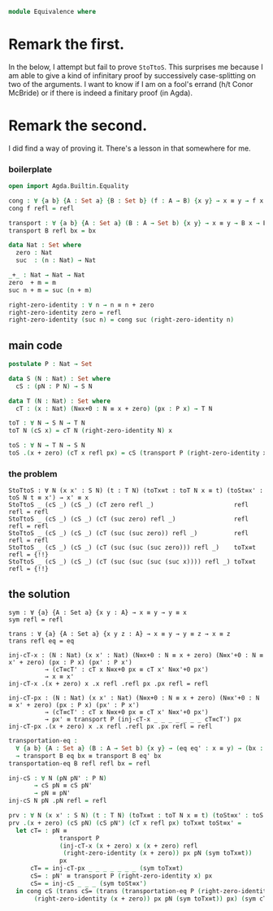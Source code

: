
```agda
module Equivalence where
```

# Remark the first.

In the below, I attempt but fail to prove `StoTtoS`. This surprises me because I am able to give a kind of infinitary proof by successively case-splitting on two of the arguments. I want to know if I am on a fool's errand (h/t Conor McBride) or if there is indeed a finitary proof (in Agda).

# Remark the second.

I did find a way of proving it. There's a lesson in that somewhere for me.

### boilerplate

```agda
open import Agda.Builtin.Equality

cong : ∀ {a b} {A : Set a} {B : Set b} (f : A → B) {x y} → x ≡ y → f x ≡ f y
cong f refl = refl

transport : ∀ {a b} {A : Set a} (B : A → Set b) {x y} → x ≡ y → B x → B y
transport B refl bx = bx

data Nat : Set where
  zero : Nat
  suc  : (n : Nat) → Nat

_+_ : Nat → Nat → Nat
zero  + m = m
suc n + m = suc (n + m)

right-zero-identity : ∀ n → n ≡ n + zero
right-zero-identity zero = refl
right-zero-identity (suc n) = cong suc (right-zero-identity n)
```

## main code

```agda
postulate P : Nat → Set

data S (N : Nat) : Set where
  cS : (pN : P N) → S N

data T (N : Nat) : Set where
  cT : (x : Nat) (N≡x+0 : N ≡ x + zero) (px : P x) → T N

toT : ∀ N → S N → T N
toT N (cS x) = cT N (right-zero-identity N) x

toS : ∀ N → T N → S N
toS .(x + zero) (cT x refl px) = cS (transport P (right-zero-identity x) px)
```

### the problem

```
StoTtoS : ∀ N (x x' : S N) (t : T N) (toTx≡t : toT N x ≡ t) (toSt≡x' : toS N t ≡ x') → x' ≡ x
StoTtoS _ (cS _) (cS _) (cT zero refl _)                      refl   refl = refl
StoTtoS _ (cS _) (cS _) (cT (suc zero) refl _)                refl   refl = refl
StoTtoS _ (cS _) (cS _) (cT (suc (suc zero)) refl _)          refl   refl = refl
StoTtoS _ (cS _) (cS _) (cT (suc (suc (suc zero))) refl _)    toTx≡t refl = {!!}
StoTtoS _ (cS _) (cS _) (cT (suc (suc (suc (suc x)))) refl _) toTx≡t refl = {!!}
```

## the solution

```
sym : ∀ {a} {A : Set a} {x y : A} → x ≡ y → y ≡ x
sym refl = refl

trans : ∀ {a} {A : Set a} {x y z : A} → x ≡ y → y ≡ z → x ≡ z
trans refl eq = eq
```

```
inj-cT-x : (N : Nat) (x x' : Nat) (N≡x+0 : N ≡ x + zero) (N≡x'+0 : N ≡ x' + zero) (px : P x) (px' : P x')
          → (cT≡cT' : cT x N≡x+0 px ≡ cT x' N≡x'+0 px')
          → x ≡ x'
inj-cT-x .(x + zero) x .x refl .refl px .px refl = refl

inj-cT-px : (N : Nat) (x x' : Nat) (N≡x+0 : N ≡ x + zero) (N≡x'+0 : N ≡ x' + zero) (px : P x) (px' : P x')
          → (cT≡cT' : cT x N≡x+0 px ≡ cT x' N≡x'+0 px')
          → px' ≡ transport P (inj-cT-x _ _ _ _ _ _ _ cT≡cT') px
inj-cT-px .(x + zero) x .x refl .refl px .px refl = refl
```

```agda
transportation-eq :
  ∀ {a b} {A : Set a} (B : A → Set b) {x y} → (eq eq' : x ≡ y) → (bx : B x)
  → transport B eq bx ≡ transport B eq' bx
transportation-eq B refl refl bx = refl
```

```agda
inj-cS : ∀ N (pN pN' : P N)
       → cS pN ≡ cS pN'
       → pN ≡ pN'
inj-cS N pN .pN refl = refl

prv : ∀ N (x x' : S N) (t : T N) (toTx≡t : toT N x ≡ t) (toSt≡x' : toS N t ≡ x') → x' ≡ x
prv .(x + zero) (cS pN) (cS pN') (cT x refl px) toTx≡t toSt≡x' =
  let cT= : pN ≡
              transport P
              (inj-cT-x (x + zero) x (x + zero) refl
               (right-zero-identity (x + zero)) px pN (sym toTx≡t))
              px
      cT= = inj-cT-px _ _ _ _ _ _ _ (sym toTx≡t)
      cS= : pN' ≡ transport P (right-zero-identity x) px
      cS= = inj-cS _ _ _ (sym toSt≡x')
  in cong cS (trans cS= (trans (transportation-eq P (right-zero-identity x) (inj-cT-x (x + zero) x (x + zero) refl
       (right-zero-identity (x + zero)) px pN (sym toTx≡t)) px) (sym cT=)))
```
